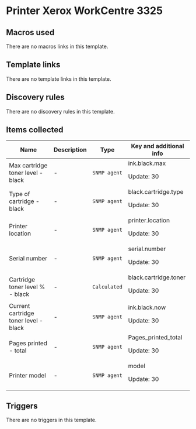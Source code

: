 # Printer Xerox WorkCentre 3325

## Macros used

There are no macros links in this template.

## Template links

There are no template links in this template.

## Discovery rules

There are no discovery rules in this template.

## Items collected

|Name|Description|Type|Key and additional info|
|----|-----------|----|----|
|Max cartridge toner level - black|<p>-</p>|`SNMP agent`|ink.black.max<p>Update: 30</p>|
|Type of cartridge - black|<p>-</p>|`SNMP agent`|black.cartridge.type<p>Update: 30</p>|
|Printer location|<p>-</p>|`SNMP agent`|printer.location<p>Update: 30</p>|
|Serial number|<p>-</p>|`SNMP agent`|serial.number<p>Update: 30</p>|
|Cartridge toner level % - black|<p>-</p>|`Calculated`|black.cartridge.toner<p>Update: 30</p>|
|Current cartridge toner level - black|<p>-</p>|`SNMP agent`|ink.black.now<p>Update: 30</p>|
|Pages printed - total|<p>-</p>|`SNMP agent`|Pages_printed_total<p>Update: 30</p>|
|Printer model|<p>-</p>|`SNMP agent`|model<p>Update: 30</p>|


## Triggers

There are no triggers in this template.

